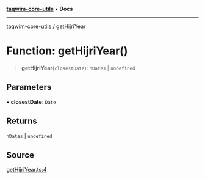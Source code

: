 [**taqwim-core-utils**](../README.md) • **Docs**

***

[taqwim-core-utils](../globals.md) / getHijriYear

# Function: getHijriYear()

> **getHijriYear**(`closestDate`): `hDates` \| `undefined`

## Parameters

• **closestDate**: `Date`

## Returns

`hDates` \| `undefined`

## Source

[getHijriYear.ts:4](https://github.com/boussadjra/taqwim/blob/a16e0483140d22a326ae33586f5bfb208d318d3e/packages/core-utils/src/lib/getHijriYear.ts#L4)

